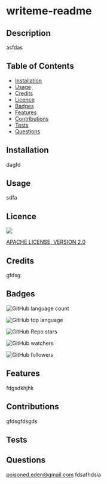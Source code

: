 # writeme-readme
 


## Description



asfdas



## Table of Contents

- [Installation](#Installation)
- [Usage](#Usage)
- [Credits](#Credits)
- [Licence](#Licence)
- [Badges](#Badges)
- [Features](#Features)
- [Contributions](#Contributions)
- [Tests](#Tests)
- [Questions](#Questions)


## Installation


dagfd


## Usage


sdfa




## Licence

![](https://img.shields.io/badge/license-Apache-blue)

[APACHE LICENSE, VERSION 2.0](LICENSE)


## Credits


gfdsg



## Badges



![GitHub language count](https://img.shields.io/github/languages/count/poisoned-eden/writeme-readme)

![GitHub top language](https://img.shields.io/github/languages/top/poisoned-eden/writeme-readme)

![GitHub Repo stars](https://img.shields.io/github/stars/poisoned-eden/writeme-readme?style=social)

![GitHub watchers](https://img.shields.io/github/watchers/poisoned-eden/writeme-readme?style=social)

![GitHub followers](https://img.shields.io/github/followers/poisoned-eden?style=social)




## Features



fdgsdkhjhk



## Contributions



gfdsgfdsgds



## Tests






## Questions
[poisoned.eden@gmail.com](poisoned.eden@gmail.com)
fdsafhdsia